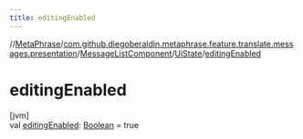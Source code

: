 ```yaml
---
title: editingEnabled
---
```

//[MetaPhrase](../../../../index.html)/[com.github.diegoberaldin.metaphrase.feature.translate.messages.presentation](../../index.html)/[MessageListComponent](../index.html)/[UiState](index.html)/[editingEnabled](editing-enabled.html)



# editingEnabled



[jvm]\
val [editingEnabled](editing-enabled.html): [Boolean](https://kotlinlang.org/api/latest/jvm/stdlib/kotlin/-boolean/index.html) = true




